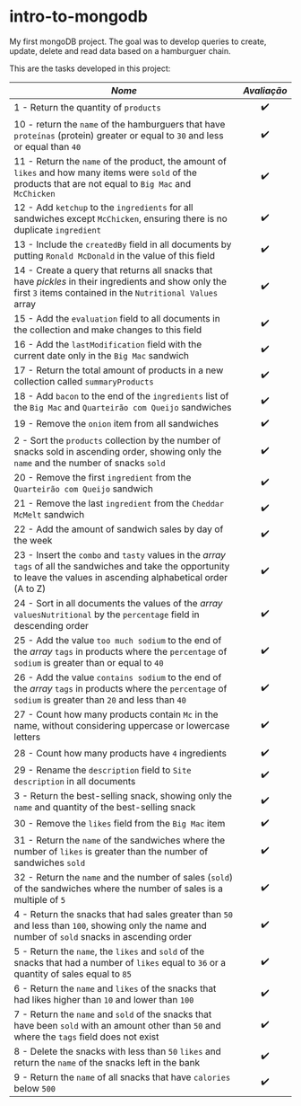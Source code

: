 # intro-to-mongodb
My first mongoDB project. The goal was to develop queries to create, update, delete and read data based on a hamburguer chain.

This are the tasks developed in this project: 

*Nome* | *Avaliação*
--- | :---:
1 - Return the quantity of `products` | :heavy_check_mark:
10 - return the `name` of the hamburguers that have `proteínas` (protein) greater or equal to `30` and less or equal than `40` | :heavy_check_mark:
11 - Return the `name` of the product, the amount of `likes` and how many items were `sold` of the products that are not equal to `Big Mac` and `McChicken` | :heavy_check_mark:
12 - Add `ketchup` to the `ingredients` for all sandwiches except `McChicken`, ensuring there is no duplicate `ingredient` | :heavy_check_mark:
13 - Include the `createdBy` field in all documents by putting `Ronald McDonald` in the value of this field | :heavy_check_mark:
14 - Create a query that returns all snacks that have *pickles* in their ingredients and show only the first `3` items contained in the `Nutritional Values` array | :heavy_check_mark:
15 - Add the `evaluation` field to all documents in the collection and make changes to this field | :heavy_check_mark:
16 - Add the `lastModification` field with the current date only in the `Big Mac` sandwich | :heavy_check_mark:
17 - Return the total amount of products in a new collection called `summaryProducts` | :heavy_check_mark:
18 - Add `bacon` to the end of the `ingredients` list of the `Big Mac` and `Quarteirão com Queijo` sandwiches | :heavy_check_mark:
19 - Remove the `onion` item from all sandwiches | :heavy_check_mark:
2 - Sort the `products` collection by the number of snacks sold in ascending order, showing only the `name` and the number of snacks `sold` | :heavy_check_mark:
20 - Remove the first `ingredient` from the `Quarteirão com Queijo` sandwich | :heavy_check_mark:
21 - Remove the last `ingredient` from the `Cheddar McMelt` sandwich | :heavy_check_mark:
22 - Add the amount of sandwich sales by day of the week | :heavy_check_mark:
23 - Insert the `combo` and `tasty` values ​​in the _array_ `tags` of all the sandwiches and take the opportunity to leave the values ​​in ascending alphabetical order (A to Z) | :heavy_check_mark:
24 - Sort in all documents the values ​​of the _array_ `valuesNutritional` by the `percentage` field in descending order | :heavy_check_mark:
25 - Add the value `too much sodium` to the end of the _array_ `tags` in products where the `percentage` of `sodium` is greater than or equal to `40` | :heavy_check_mark:
26 - Add the value `contains sodium` to the end of the _array_ `tags` in products where the `percentage` of `sodium` is greater than `20` and less than `40` | :heavy_check_mark:
27 - Count how many products contain `Mc` in the name, without considering uppercase or lowercase letters | :heavy_check_mark:
28 - Count how many products have `4` ingredients | :heavy_check_mark:
29 - Rename the `description` field to `Site description` in all documents | :heavy_check_mark:
3 - Return the best-selling snack, showing only the `name` and quantity of the best-selling snack | :heavy_check_mark:
30 - Remove the `likes` field from the `Big Mac` item | :heavy_check_mark:
31 - Return the `name` of the sandwiches where the number of `likes` is greater than the number of sandwiches `sold` | :heavy_check_mark:
32 - Return the `name` and the number of sales (`sold`) of the sandwiches where the number of sales is a multiple of `5` | :heavy_check_mark:
4 - Return the snacks that had sales greater than `50` and less than `100`, showing only the name and number of `sold` snacks in ascending order | :heavy_check_mark:
5 - Return the `name`, the `likes` and `sold` of the snacks that had a number of `likes` equal to `36` or a quantity of sales equal to `85` | :heavy_check_mark:
6 - Return the `name` and `likes` of the snacks that had likes higher than `10` and lower than `100` | :heavy_check_mark:
7 - Return the `name` and `sold` of the snacks that have been `sold` with an amount other than `50` and where the `tags` field does not exist | :heavy_check_mark:
8 - Delete the snacks with less than `50` `likes` and return the `name` of the snacks left in the bank | :heavy_check_mark:
9 - Return the `name` of all snacks that have `calories` below `500` | :heavy_check_mark:

